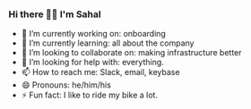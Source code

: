 ### Hi there 👋🏾 I'm Sahal

- 🔭 I’m currently working on: onboarding
- 🌱 I’m currently learning: all about the company
- 👯 I’m looking to collaborate on: making infrastructure better
- 🤔 I’m looking for help with:  everything.
- 📫 How to reach me: Slack, email, keybase
- 😄 Pronouns: he/him/his
- ⚡ Fun fact: I like to ride my bike a lot.
